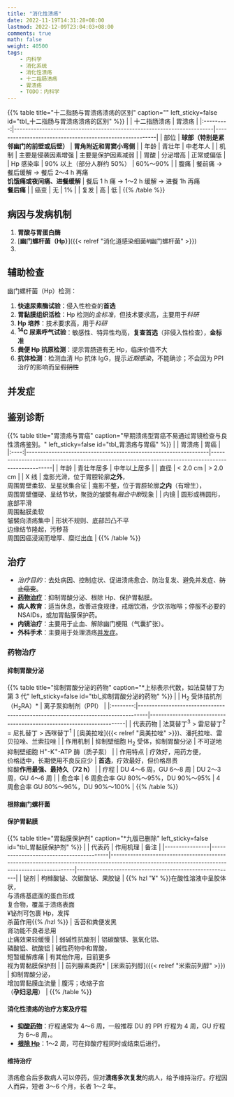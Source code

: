 ```yaml
---
title: "消化性溃疡"
date: 2022-11-19T14:31:28+08:00
lastmod: 2022-12-09T23:04:03+08:00
comments: true
math: false
weight: 40500
tags:
    - 内科学
    - 消化系统
    - 消化性溃疡
    - 十二指肠溃疡
    - 胃溃疡
    - TODO：内科学
---
```


<!--more-->

{{% table title="十二指肠与胃溃疡溃疡的区别" caption="" left_sticky=false id="tbl_十二指肠与胃溃疡溃疡的区别" %}}
|           | 十二指肠溃疡                                                          | 胃溃疡                                                  |
|:---------:|-----------------------------------------------------------------------|---------------------------------------------------------|
|    部位   | **球部（特别是紧邻幽门的前壁或后壁）**                                | **胃角附近和胃窦小弯侧**                                |
|    年龄   | 青壮年                                                                | 中老年人                                                |
|    机制   | 主要是侵袭因素增强                                                    | 主要是保护因素减弱                                      |
|    胃酸   | 分泌增高                                                              | 正常或偏低                                              |
| Hp 感染率 | 90% 以上（部分人群约 50%）                                            | 60%～90%                                                |
|    腹痛   | 餐前痛 → 餐后缓解 → 餐后 2～4 h 再痛<br/>**饥饿痛或夜间痛、进餐缓解** | 餐后 1 h 痛 → 1～2 h 缓解 → 进餐 1h 再痛<br/>**餐后痛** |
|    癌变   | 无                                                                    | 1%                                                      |
|    复发   | 高                                                                    | 低                                                      |
{{% /table %}}

## 病因与发病机制

1. **胃酸与胃蛋白酶**
2. [**幽门螺杆菌（Hp）**]({{< relref "消化道感染细菌#幽门螺杆菌" >}})
3.

## 辅助检查

幽门螺杆菌（Hp）检测：

1. **快速尿素酶试验**：侵入性检查的**首选**
2. **胃黏膜组织活检**：Hp 检测的*金标准*，但技术要求高，主要用于*科研*
3. **Hp 培养**：技术要求高，用于*科研*
4. **<sup>14</sup>C 尿素呼气试验**：敏感性、特异性均高，**复查首选**（非侵入性检查），**金标准**
5. **粪便 Hp 抗原检测**：提示胃肠道有无 Hp，临床价值不大
6. **抗体检测**：检测血清 Hp 抗体 IgG，提示*近期感染*，不能确诊；不会因为 PPI 治疗的影响而呈~~假阴性~~

## 并发症

## 鉴别诊断

{{% table title="胃溃疡与胃癌" caption="早期溃疡型胃癌不易通过胃镜检查与良性溃疡鉴别。" left_sticky=false id="tbl_胃溃疡与胃癌" %}}
|      | 胃溃疡                                                          | 胃癌                                                                                              |
|:----:|-----------------------------------------------------------------|---------------------------------------------------------------------------------------------------|
| 年龄 | 青壮年居多                                                      | 中年以上居多                                                                                      |
| 直径 | \< 2.0 cm                                                       | \> 2.0 cm                                                                                         |
| X 线 | 龛影光滑，位于胃腔轮廓**之外**，<br/>周围胃壁柔软、呈星状集合征 | 龛影不整，位于胃腔轮廓**之内**（有增生），<br/>周围胃壁僵硬、呈结节状，聚拢的皱襞有*融合中断*现象 |
| 内镜 | 圆形或椭圆形，底部平滑<br/>周围黏膜柔软<br/>皱襞向溃疡集中      | 形状不规则、底部凹凸不平<br/>边缘结节隆起，污秽苔<br/>周围因癌浸润而增厚、糜烂出血                |
{{% /table %}}

## 治疗

- *治疗目的*：去处病因、控制症状、促进溃疡愈合、防治复发、避免并发症、~~防止癌变~~。
- [**药物治疗**](#药物治疗)：抑制胃酸分泌、根除 Hp、保护胃黏膜。
- **病人教育**：适当休息，改善进食规律，戒烟饮酒，少饮浓咖啡；停服不必要的 NSAIDs，或加胃黏膜保护药。
- **内镜治疗**：主要用于止血、解除幽门梗阻（气囊扩张）。
- **外科手术**：主要用于处理溃疡[并发症](#并发症)。

### 药物治疗

#### 抑制胃酸分泌

{{% table title="抑制胃酸分泌的药物" caption="\*上标表示代数，如法莫替丁为第 3 代" left_sticky=false id="tbl_抑制胃酸分泌的药物" %}}
|          | H<sub>2</sub> 受体拮抗剂（H<sub>2</sub>RA）\*                                   | 离子泵抑制剂（PPI）                                                 |
|:--------:|---------------------------------------------------------------------------------|---------------------------------------------------------------------|
| 代表药物 | 法莫替丁<sup>3</sup> \> 雷尼替丁<sup>2</sup> = 尼扎替丁 \> 西咪替丁<sup>1</sup> | [奥美拉唑]({{< relref "奥美拉唑" >}})、潘托拉唑、雷贝拉唑、兰索拉唑 |
| 作用机制 | 抑制壁细胞 H<sub>2</sub> 受体，抑制胃酸分泌                                     | 不可逆地抑制壁细胞 H<sup>+</sup>-K<sup>+</sup>-ATP 酶（质子泵）     |
| 作用特点 | 疗效好，用药方便，<br/>价格适中，长期使用不良反应少                             | **首选**，疗效最好，但价格昂贵<br/>抑酸**作用最强、最持久（72 h）** |
|   疗程   | DU 4～6 周，GU 6～8 周                                                          | DU 2～3 周，GU 4～6 周                                              |
|  愈合率  | 6 周愈合率 GU 80%～95%，DU 90%～95%                                             | 4 周愈合率 GU 80%～96%，DU 90%～100%                                |
{{% /table %}}

#### 根除幽门螺杆菌

#### 保护胃黏膜

{{% table title="胃黏膜保护剂" caption="\*九版已删除" left_sticky=false id="tbl_胃黏膜保护剂" %}}
|                | 代表药                                  | 作用机理                                                                                                                                      | 备注                                                   |
|----------------|-----------------------------------------|-----------------------------------------------------------------------------------------------------------------------------------------------|--------------------------------------------------------|
| 铋剂           | 枸橼酸铋、次碳酸铋、果胶铋              | {{% hzl "¥" %}}在酸性溶液中呈胶体状，<br/>与溃疡基底面的蛋白形成<br/>复合物，覆盖于溃疡表面<br/>¥铋剂可包裹 Hp，发挥<br/>杀菌作用{{% /hzl %}} | 舌苔和粪便发黑<br/>肾功能不良者忌用<br/>止痛效果较缓慢 |
| 弱碱性抗酸剂   | 铝碳酸镁、氢氧化铝、<br/>磷酸铝、硫酸铝 | 碱性药物中和胃酸，<br/>短暂缓解疼痛                                                                                                           | 有其他作用，目前更多<br/>视为胃黏膜保护剂              |
| 前列腺素类药\* | [米索前列醇]({{< relref "米索前列醇" >}}) | 抑制胃酸分泌，<br/>增加胃黏膜血流量                                                                                                           | 腹泻；收缩子宫<br/>（**孕妇忌用**）                    |
{{% /table %}}

#### 消化性溃疡的治疗方案及疗程

- [**抑酸药物**](#抑制胃酸分泌)：疗程通常为 4～6 周，一般推荐 DU 的 PPI 疗程为 4 周，GU 疗程为 6～8 周，。
- [**根除 Hp**](#根除幽门螺杆菌)：1～2 周，可在抑酸疗程同时或结束后进行。

#### 维持治疗

溃疡愈合后多数病人可以停药，但对**溃疡多次复发**的病人，给予维持治疗。疗程因人而异，短者 3～6 个月，长者 1～2 年。
